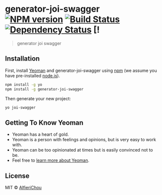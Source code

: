 # generator-joi-swagger [![NPM version][npm-image]][npm-url] [![Build Status][travis-image]][travis-url] [![Dependency Status][daviddm-image]][daviddm-url] [!
> generator joi swagger

## Installation

First, install [Yeoman](http://yeoman.io) and generator-joi-swagger using [npm](https://www.npmjs.com/) (we assume you have pre-installed [node.js](https://nodejs.org/)).

```bash
npm install -g yo
npm install -g generator-joi-swagger
```

Then generate your new project:

```bash
yo joi-swagger
```

## Getting To Know Yeoman

 * Yeoman has a heart of gold.
 * Yeoman is a person with feelings and opinions, but is very easy to work with.
 * Yeoman can be too opinionated at times but is easily convinced not to be.
 * Feel free to [learn more about Yeoman](http://yeoman.io/).

## License

MIT © [AlfieriChou](https://github.com/AlfieriChou)


[npm-image]: https://badge.fury.io/js/generator-joi-swagger.svg
[npm-url]: https://npmjs.org/package/generator-joi-swagger
[travis-image]: https://travis-ci.org/AlfieriChou/generator-joi-swagger.svg?branch=master
[travis-url]: https://travis-ci.org/AlfieriChou/generator-joi-swagger
[daviddm-image]: https://david-dm.org/AlfieriChou/generator-joi-swagger.svg?theme=shields.io
[daviddm-url]: https://david-dm.org/AlfieriChou/generator-joi-swagger
[coveralls-image]: https://coveralls.io/repos/AlfieriChou/generator-joi-swagger/badge.svg
[coveralls-url]: https://coveralls.io/r/AlfieriChou/generator-joi-swagger
